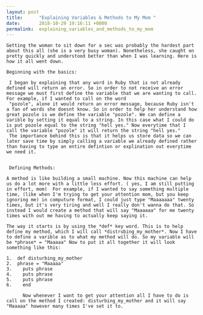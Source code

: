```yaml
---
layout: post
title:      "Explaining Variables & Methods to My Mom "
date:       2018-10-29 19:16:11 +0000
permalink:  explaining_variables_and_methods_to_my_mom
---
```



    Getting the woman to sit down for a sec was probably the hardest part about this all (she is a very busy woman). Nonetheless, she caught on pretty quickly and understood better than when I was learning. Here is how it all went down. 

    Beginning with the basics: 

     I began by explaining that any word in Ruby that is not already defined will return an error. So in order to not receive an error message we must first define the variable that we are wanting to call. For example, if I wanted to call on the word  
	 "pozole", alone it would return an error message, because Ruby isn't a fan of words she doesnt know. So in order to help her understand how great pozole is we define the variable "pozole". We can define a varible by setting it equal to a string. In this case what I could do is put pozole equal to the string "hell yes." Now everytime that I call the variable "pozole" it will return the string "hell yes." 
	 The importance behind this is that it helps us store data so we can later save time by simply calling a variable we already defined rather than having to type an entire defintion or explination out everytime we need it. 


	 Defining Methods: 

	A method is like building a small machine. Now this machine can help us do a lot more with a little less effort. ( yes, I am still putting in effort, mom)  For example, if I wanted to say something multiple time, (like when I'm trying to get your attention mom, but you keep ignoring me) in computure format, I could just type "Maaaaaaa" twenty times, but it's very tiring and well I really don't wanna do that. So instead I would create a method that will say "Maaaaaa" for me twenty times with out me having to actually keep saying it.
	
	The way it starts is by using the *def* key word. This is to help define my method, which I will call *distrubing_my_mother*. Now I have to define a varible as to what my method will do. So my variable will be *phrase* = "Maaaaa" Now to put it all together it will look something like this: 

```
1.  def disturbing_my_mother
2.  phrase = "Maaaaa"
3.    puts phrase 
4.    puts phrase
5.    puts phrase
6.    end 
```

          Now whenever I want to get your attention all I have to do is call on the method I created: disturbing_my_mother and it will say "Maaaaa" however many times I've set it to. 
			




